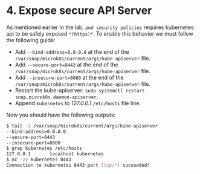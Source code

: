 # 4. Expose secure API Server

As mentioned earlier in the lab, `pod security policies` requires kubernetes api to be safely exposed `*(https)*`. To enable this behavior we must follow the following guide:

- Add `--bind-address=0.0.0.0` at the end of the `/var/snap/microk8s/current/args/kube-apiserver` file.
- Add `--secure-port=8443` at the end of the `/var/snap/microk8s/current/args/kube-apiserver` file.
- Add `--insecure-port=8080` at the end of the `/var/snap/microk8s/current/args/kube-apiserver` file.
- Restart the kube-apiserver: `sudo systemctl restart snap.microk8s.daemon-apiserver`.
- Append `kubernetes` to *127.0.0.1* `/etc/hosts` file line.

Now you should have the following outputs:

```bash
$ tail -3 /var/snap/microk8s/current/args/kube-apiserver 
--bind-address=0.0.0.0
--secure-port=8443
--insecure-port=8080
$ grep kubernetes /etc/hosts
127.0.0.1       localhost kubernetes
$ nc -zv kubernetes 8443
Connection to kubernetes 8443 port [tcp/*] succeeded!
```
